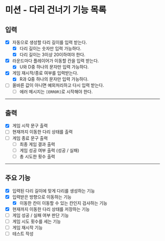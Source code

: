 # 미션 - 다리 건너기 기능 목록

## 입력
- [x] 자동으로 생성할 다리 길이를 입력 받는다.
  - [x] 다리 길이는 숫자만 입력 가능하다.
  - [x] 다리 길이는 3이상 20이하여야 한다.
- [x] 라운드마다 플레이어가 이동할 칸을 입력 받는다.
  - [x] U와 D중 하나의 문자만 입력 가능하다. 
- [x] 게임 재시작/종료 여부를 입력받는다.
  - [x] R과 Q중 하나의 문자만 입력 가능하다.
- [ ] 올바른 값이 아니면 예외처리하고 다시 입력 받는다.
  - [ ] 에러 메시지는 `[ERROR]`로 시작해야 한다.

---

## 출력
- [x] 게임 시작 문구 출력
- [ ] 현재까지 이동한 다리 상태를 출력
- [ ] 게임 종료 문구 출력
  - [ ] 최종 게임 결과 출력
  - [ ] 게임 성공 여부 출력 (성공 / 실패)
  - [ ] 총 시도한 횟수 출력

---

## 주요 기능
- [x] 입력된 다리 길이에 맞게 다리를 생성하는 기능
- [x] 입력받은 방향으로 이동하는 기능
  - [x] 이동한 칸이 이동할 수 있는 칸인지 검사하는 기능
- [x] 현재까지 이동한 다리 상태를 저장하는 기능
- [ ] 게임 성공 / 실패 여부 판단 기능
- [ ] 게임 시도 횟수를 세는 기능
- [ ] 게임 재시작 기능
- [ ] 테스트 작성
